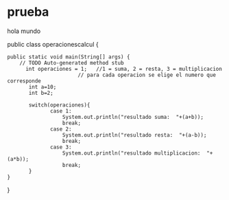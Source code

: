 # prueba
hola mundo

public class operacionescalcul {

	public static void main(String[] args) {
		// TODO Auto-generated method stub
		  int operaciones = 1;   //1 = suma, 2 = resta, 3 = multiplicacion
		                   // para cada operacion se elige el numero que corresponde
		   int a=10;
		   int b=2;

		   switch(operaciones){
		          case 1:
		        	  System.out.println("resultado suma:  "+(a+b));
		        	  break;
		          case 2:
		              System.out.println("resultado resta:  "+(a-b));
		              break;
		          case 3:
		        	  System.out.println("resultado multiplicacion:  "+(a*b));
		        	  break;
		   }
	}

}
